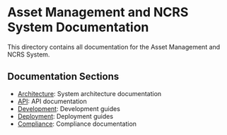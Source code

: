# Asset Management and NCRS System Documentation

This directory contains all documentation for the Asset Management and NCRS System.

## Documentation Sections

- [Architecture](architecture/README.md): System architecture documentation
- [API](api/README.md): API documentation
- [Development](development/README.md): Development guides
- [Deployment](deployment/README.md): Deployment guides
- [Compliance](compliance/README.md): Compliance documentation 